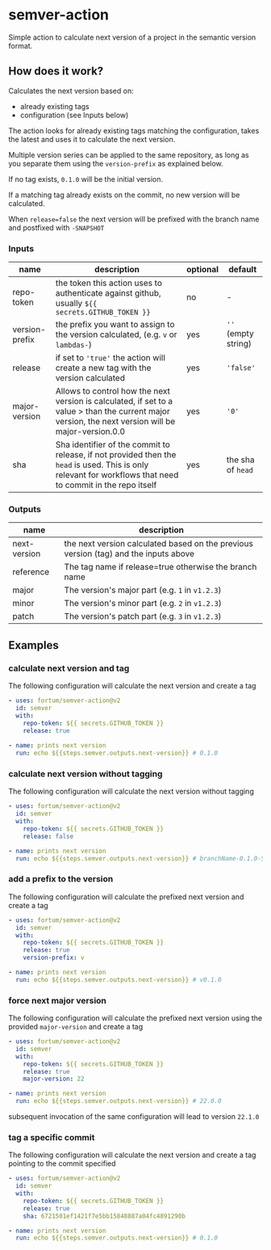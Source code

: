 # semver-action

Simple action to calculate next version of a project in the semantic version format.

## How does it work?
Calculates the next version based on:
- already existing tags
- configuration (see Inputs below)

The action looks for already existing tags matching the configuration, takes the latest and uses it to calculate the next version.

Multiple version series can be applied to the same repository, as long as you separate them using the `version-prefix` as explained below.

If no tag exists, `0.1.0` will be the initial version.

If a matching tag already exists on the commit, no new version will be calculated.   

When `release=false` the next version will be prefixed with the branch name and postfixed with `-SNAPSHOT`


### Inputs

| name           | description                                                                                                                                                  | optional | default             |
|----------------|--------------------------------------------------------------------------------------------------------------------------------------------------------------|----------|---------------------|
| repo-token     | the token this action uses to authenticate against github, usually `${{ secrets.GITHUB_TOKEN }}`                                                             | no       | -                   |
| version-prefix | the prefix you want to assign to the version calculated, (e.g. `v` or `lambdas-`)                                                                            | yes      | `''` (empty string) |
| release        | if set to `'true'` the action will create a new tag with the version calculated                                                                              | yes      | `'false'`           |
| major-version  | Allows to control how the next version is calculated, if set to a value > than the current major version, the next version will be major-version.0.0         | yes      | `'0'`               |
| sha            | Sha identifier of the commit to release, if not provided then the `head` is used. This is only relevant for workflows that need to commit in the repo itself | yes      | the sha of `head`   |

### Outputs

| name         | description                                                                          |
|--------------|--------------------------------------------------------------------------------------|
| next-version | the next version calculated based on the previous version (tag) and the inputs above |
| reference    | The tag name if release=true otherwise the branch name                               |
| major        | The version's major part (e.g. `1` in `v1.2.3`)                                      |
| minor        | The version's minor part (e.g. `2` in `v1.2.3`)                                      |
| patch        | The version's patch part (e.g. `3` in `v1.2.3`)                                      |

## Examples

### calculate next version and tag
The following configuration will calculate the next version and create a tag

```yaml
- uses: fortum/semver-action@v2
  id: semver
  with:
    repo-token: ${{ secrets.GITHUB_TOKEN }}
    release: true
    
- name: prints next version
  run: echo ${{steps.semver.outputs.next-version}} # 0.1.0
```

### calculate next version without tagging
The following configuration will calculate the next version without tagging
```yaml
- uses: fortum/semver-action@v2
  id: semver
  with:
    repo-token: ${{ secrets.GITHUB_TOKEN }}
    release: false

- name: prints next version
  run: echo ${{steps.semver.outputs.next-version}} # branchName-0.1.0-SNAPSHOT
```

### add a prefix to the version
The following configuration will calculate the prefixed next version and create a tag
```yaml
- uses: fortum/semver-action@v2
  id: semver
  with:
    repo-token: ${{ secrets.GITHUB_TOKEN }}
    release: true
    version-prefix: v

- name: prints next version
  run: echo ${{steps.semver.outputs.next-version}} # v0.1.0
```

### force next major version
The following configuration will calculate the prefixed next version using the provided `major-version` and create a tag
```yaml
- uses: fortum/semver-action@v2
  id: semver
  with:
    repo-token: ${{ secrets.GITHUB_TOKEN }}
    release: true
    major-version: 22

- name: prints next version
  run: echo ${{steps.semver.outputs.next-version}} # 22.0.0
```

subsequent invocation of the same configuration will lead to version `22.1.0`

### tag a specific commit
The following configuration will calculate the next version and create a tag pointing to the commit specified
```yaml
- uses: fortum/semver-action@v2
  id: semver
  with:
    repo-token: ${{ secrets.GITHUB_TOKEN }}
    release: true
    sha: 6721501ef1421f7e5bb15848887a04fc4891290b

- name: prints next version
  run: echo ${{steps.semver.outputs.next-version}} # 0.1.0
```
